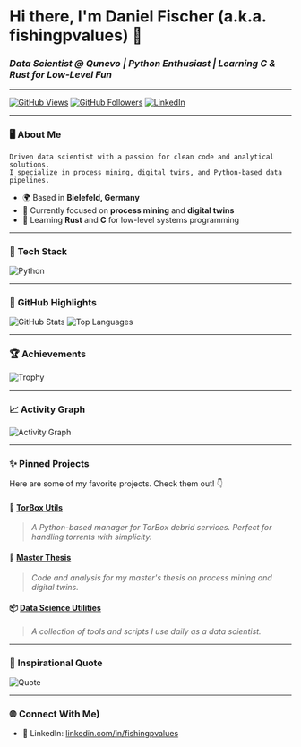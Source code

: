 # Hi there, I'm Daniel Fischer (a.k.a. fishingpvalues) 👋  
### *Data Scientist @ Qunevo | Python Enthusiast | Learning C & Rust for Low-Level Fun*

---

[![GitHub Views](https://komarev.com/ghpvc/?username=fishingpvalues&color=blue)](https://github.com/fishingpvalues)
[![GitHub Followers](https://img.shields.io/github/followers/fishingpvalues?style=social)](https://github.com/fishingpvalues?tab=followers)
[![LinkedIn](https://img.shields.io/badge/-Connect%20on%20LinkedIn-blue?style=flat&logo=LinkedIn&logoColor=white)](https://www.linkedin.com/in/danielfischerbielefeld/)

---

### 🖥️ **About Me**
```plaintext
Driven data scientist with a passion for clean code and analytical solutions. 
I specialize in process mining, digital twins, and Python-based data pipelines.
```

- 🌍 Based in **Bielefeld, Germany**  
- 🧠 Currently focused on **process mining** and **digital twins**  
- 📖 Learning **Rust** and **C** for low-level systems programming  

---

### 🔧 **Tech Stack**
![Python](https://img.shields.io/badge/Python-3776AB?style=for-the-badge&logo=python&logoColor=white)

---

### 🌟 **GitHub Highlights**
![GitHub Stats](https://github-readme-stats.vercel.app/api?username=fishingpvalues&show_icons=true&theme=radical)
![Top Languages](https://github-readme-stats.vercel.app/api/top-langs/?username=fishingpvalues&layout=compact&theme=radical)

---

### 🏆 **Achievements**
![Trophy](https://github-profile-trophy.vercel.app/?username=fishingpvalues&theme=radical&column=4)

---

### 📈 **Activity Graph**
![Activity Graph](https://activity-graph.herokuapp.com/graph?username=fishingpvalues&theme=react-dark)

---

### ✨ **Pinned Projects**
Here are some of my favorite projects. Check them out! 👇

#### 📁 [TorBox Utils](https://github.com/fishingpvalues/torbox-utils)
> *A Python-based manager for TorBox debrid services. Perfect for handling torrents with simplicity.*

#### 📝 [Master Thesis](https://github.com/fishingpvalues/masterthesis)
> *Code and analysis for my master's thesis on process mining and digital twins.*

#### 📦 [Data Science Utilities](https://github.com/fishingpvalues/ds-utils)
> *A collection of tools and scripts I use daily as a data scientist.*

---

### 💬 **Inspirational Quote**
![Quote](https://quotes-github-readme.vercel.app/api?type=horizontal&theme=dark)

---

### 🌐 **Connect With Me**)
- 💼 LinkedIn: [linkedin.com/in/fishingpvalues](https://www.linkedin.com/in/fishingpvalues)
